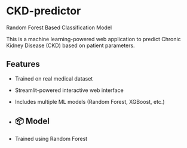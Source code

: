 # CKD-predictor
Random Forest Based Classification Model

This is a machine learning-powered web application to predict Chronic Kidney Disease (CKD) based on patient parameters.

## Features
- Trained on real medical dataset
- Streamlit-powered interactive web interface
- Includes multiple ML models (Random Forest, XGBoost, etc.)

- ## 📦 Model
- Trained using Random Forest
